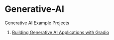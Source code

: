 # Generative-AI
Generative AI Example Projects

1. [Building Generative AI Applications with Gradio](./Building%Generative%AI%Applications%with%Gradio/)
